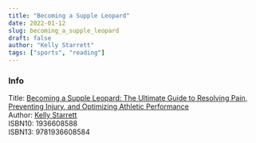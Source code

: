 ```yaml
---
title: "Becoming a Supple Leopard"
date: 2022-01-12
slug: becoming_a_supple_leopard
draft: false
author: "Kelly Starrett"
tags: ["sports", "reading"]
---
```



### Info

Title: [Becoming a Supple Leopard: The Ultimate Guide to Resolving Pain, Preventing Injury, and Optimizing Athletic Performance](https://www.goodreads.com/book/show/13594266-becoming-a-supple-leopard)\
Author: [Kelly Starrett](https://en.wikipedia.org/wiki/Kelly_Starrett)\
ISBN10: 1936608588\
ISBN13: 9781936608584

